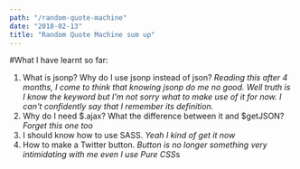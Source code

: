 ```yaml
---
path: "/random-quote-machine"
date: "2018-02-13"
title: "Random Quote Machine sum up"
---
```


#What I have learnt so far:

1. What is jsonp? Why do I use jsonp instead of json? *Reading this after 4 months, I come to think that knowing jsonp do me no good. Well truth is I know the keyword but I'm not sorry what to make use of it for now. I can't confidently say that I remember its definition.*
2. Why do I need $.ajax? What the difference between it and $getJSON? *Forget this one too*
3. I should know how to use SASS. *Yeah I kind of get it now*
4. How to make a Twitter button. *Button is no longer something very intimidating with me even I use Pure CSS*s